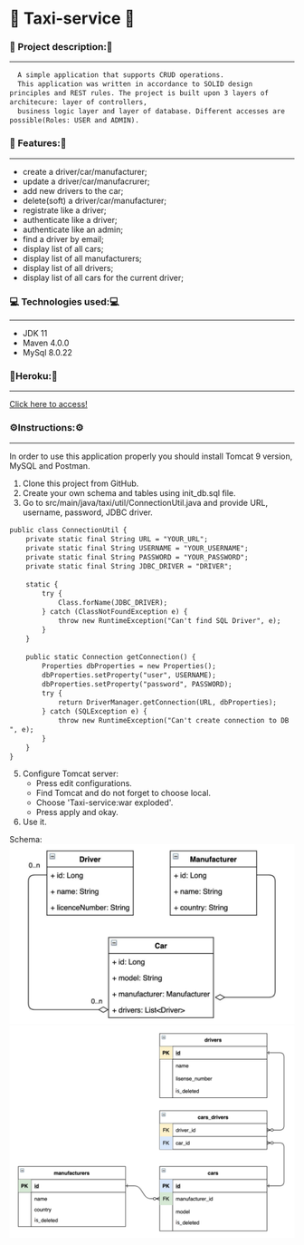 ﻿# 🚖 Taxi-service 🚖
### 📜 Project description:📜
___
      A simple application that supports CRUD operations.
      This application was written in accordance to SOLID design principles and REST rules. The project is built upon 3 layers of architecure: layer of controllers,
      business logic layer and layer of database. Different accesses are possible(Roles: USER and ADMIN).
###  📌 Features:📌
___
* create a driver/car/manufacturer;
* update a driver/car/manufacrurer;
* add new drivers to the car;
* delete(soft) a driver/car/manufacturer;
* registrate like a driver;
* authenticate like a driver;
* authenticate like an admin;
* find a driver by email;
* display list of all cars;
* display list of all manufacturers;
* display list of all drivers;
* display list of all cars for the current driver;
### 💻 Technologies used:💻
___
* JDK 11
* Maven 4.0.0
* MySql 8.0.22
### 🎇Heroku:🎇
___
[Click here to access!](https://taxi-service-crud-project.herokuapp.com/login)

### ⚙️Instructions:⚙️
___
In order to use this application properly you should install Tomcat 9 version, MySQL and Postman.
1) Clone this project from GitHub.
2) Create your own schema and tables using init_db.sql file.
3) Go to src/main/java/taxi/util/ConnectionUtil.java and provide URL, username, password, JDBC driver.
```
public class ConnectionUtil {
    private static final String URL = "YOUR_URL";
    private static final String USERNAME = "YOUR_USERNAME";
    private static final String PASSWORD = "YOUR_PASSWORD";
    private static final String JDBC_DRIVER = "DRIVER";

    static {
        try {
            Class.forName(JDBC_DRIVER);
        } catch (ClassNotFoundException e) {
            throw new RuntimeException("Can't find SQL Driver", e);
        }
    }

    public static Connection getConnection() {
        Properties dbProperties = new Properties();
        dbProperties.setProperty("user", USERNAME);
        dbProperties.setProperty("password", PASSWORD);
        try {
            return DriverManager.getConnection(URL, dbProperties);
        } catch (SQLException e) {
            throw new RuntimeException("Can't create connection to DB ", e);
        }
    }
}
```
5) Configure Tomcat server:   
   * Press edit configurations.
   * Find Tomcat and do not forget to choose local.
   * Choose 'Taxi-service:war exploded'.
   * Press apply and okay.
6) Use it.

Schema:
   ![whole schema_1](UML_diagram.jpg)
   ![whole schema_1](db_diagram.png)
